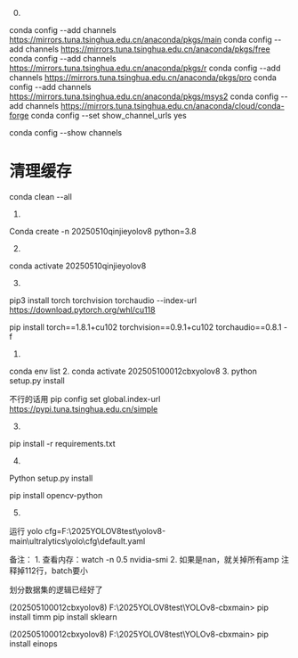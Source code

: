 0.
conda config --add channels https://mirrors.tuna.tsinghua.edu.cn/anaconda/pkgs/main
conda config --add channels https://mirrors.tuna.tsinghua.edu.cn/anaconda/pkgs/free
conda config --add channels https://mirrors.tuna.tsinghua.edu.cn/anaconda/pkgs/r
conda config --add channels https://mirrors.tuna.tsinghua.edu.cn/anaconda/pkgs/pro
conda config --add channels https://mirrors.tuna.tsinghua.edu.cn/anaconda/pkgs/msys2
conda config --add channels https://mirrors.tuna.tsinghua.edu.cn/anaconda/cloud/conda-forge
conda config --set show_channel_urls yes

conda config --show channels

# 清理缓存
conda clean --all




1.
Conda create -n 20250510qinjieyolov8 python=3.8 


2.

conda activate 20250510qinjieyolov8

3.
pip3 install torch torchvision torchaudio --index-url https://download.pytorch.org/whl/cu118

pip install torch==1.8.1+cu102 torchvision==0.9.1+cu102 torchaudio==0.8.1 -f





1.
conda env list
2.
conda activate 202505100012cbxyolov8
3.
python setup.py install


不行的话用
pip config set global.index-url https://pypi.tuna.tsinghua.edu.cn/simple


3.
pip install -r requirements.txt

4.
Python setup.py install

pip install opencv-python

5.
运行
yolo cfg=F:\2025YOLOV8test\yolov8-main\ultralytics\yolo\cfg\default.yaml





备注：
1.
查看内存：watch -n 0.5 nvidia-smi
2.
如果是nan，就关掉所有amp
注释掉112行，batch要小

划分数据集的逻辑已经好了

(202505100012cbxyolov8) F:\2025YOLOV8test\YOLOv8-cbxmain>              pip install timm                       pip install sklearn

(202505100012cbxyolov8) F:\2025YOLOV8test\YOLOv8-cbxmain>                 pip install einops
